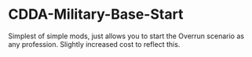 # CDDA-Military-Base-Start
Simplest of simple mods, just allows you to start the Overrun scenario as any profession. Slightly increased cost to reflect this.

